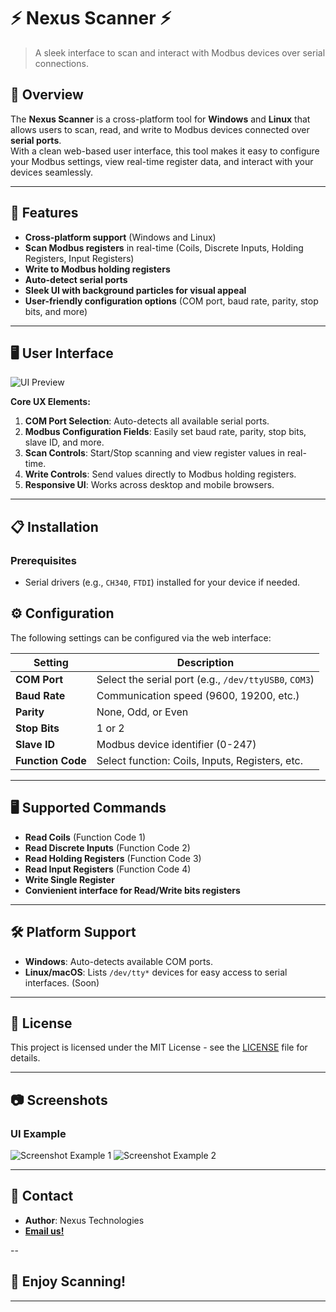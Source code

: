 # ⚡ **Nexus Scanner** ⚡  
> A sleek interface to scan and interact with Modbus devices over serial connections.

## 🚀 **Overview**  
The **Nexus Scanner** is a cross-platform tool for **Windows** and **Linux** that allows users to scan, read, and write to Modbus devices connected over **serial ports**.  
With a clean web-based user interface, this tool makes it easy to configure your Modbus settings, view real-time register data, and interact with your devices seamlessly.

---

## 🎯 **Features**  
- **Cross-platform support** (Windows and Linux)  
- **Scan Modbus registers** in real-time (Coils, Discrete Inputs, Holding Registers, Input Registers)  
- **Write to Modbus holding registers**  
- **Auto-detect serial ports**  
- **Sleek UI with background particles for visual appeal**  
- **User-friendly configuration options** (COM port, baud rate, parity, stop bits, and more)  

---

## 🖥️ **User Interface**  
![UI Preview](https://nexuspubres.s3.amazonaws.com/scanner/main.png)  

**Core UX Elements:**  
1. **COM Port Selection**: Auto-detects all available serial ports.  
2. **Modbus Configuration Fields**: Easily set baud rate, parity, stop bits, slave ID, and more.  
3. **Scan Controls**: Start/Stop scanning and view register values in real-time.  
4. **Write Controls**: Send values directly to Modbus holding registers.  
5. **Responsive UI**: Works across desktop and mobile browsers.

---

## 📋 **Installation**  

### Prerequisites  
- Serial drivers (e.g., `CH340`, `FTDI`) installed for your device if needed.  


## ⚙️ **Configuration**  
The following settings can be configured via the web interface:  

| **Setting**       | **Description**                                   |
|-------------------|---------------------------------------------------|
| **COM Port**      | Select the serial port (e.g., `/dev/ttyUSB0`, `COM3`) |
| **Baud Rate**     | Communication speed (9600, 19200, etc.)            |
| **Parity**        | None, Odd, or Even                                 |
| **Stop Bits**     | 1 or 2                                             |
| **Slave ID**      | Modbus device identifier (0-247)                   |
| **Function Code** | Select function: Coils, Inputs, Registers, etc.    |

---

## 🖥️ **Supported Commands**  
- **Read Coils** (Function Code 1)  
- **Read Discrete Inputs** (Function Code 2)  
- **Read Holding Registers** (Function Code 3)  
- **Read Input Registers** (Function Code 4)  
- **Write Single Register**
- **Convienient interface for Read/Write bits registers**

---

## 🛠️ **Platform Support**  
- **Windows**: Auto-detects available COM ports.  
- **Linux/macOS**: Lists `/dev/tty*` devices for easy access to serial interfaces. (Soon)

---


## 📜 **License**  
This project is licensed under the MIT License - see the [LICENSE](LICENSE) file for details.

---

## 📷 **Screenshots**  
### UI Example  
![Screenshot Example 1](https://nexuspubres.s3.amazonaws.com/scanner/p1.png) 
![Screenshot Example 2](https://nexuspubres.s3.amazonaws.com/scanner/p2.png)  

---

## 🔗 **Contact**  
- **Author**: Nexus Technologies 
- [**Email us!**](mailto:scanner@nexus-te.com)  

--

## 🎉 **Enjoy Scanning!**  
---
